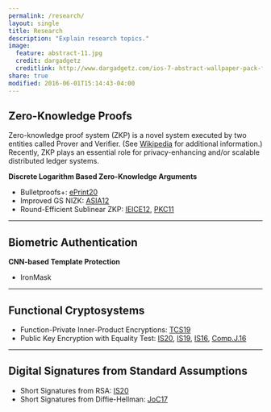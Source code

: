 ```yaml
---
permalink: /research/
layout: single
title: Research
description: "Explain research topics."
image:
  feature: abstract-11.jpg
  credit: dargadgetz
  creditlink: http://www.dargadgetz.com/ios-7-abstract-wallpaper-pack-for-iphone-5-and-ipod-touch-retina/
share: true
modified: 2016-06-01T15:14:43-04:00
---
```


## Zero-Knowledge Proofs

Zero-knowledge proof system (ZKP) is a novel system executed by two entities called Prover and Verifier. (See [Wikipedia](https://en.wikipedia.org/wiki/Zero-knowledge_proof) for additional information.)
Recently, ZKP plays an essential role for privacy-enhancing and/or scalable distributed ledger systems.

**Discrete Logarithm Based Zero-Knowledge Arguments**
- Bulletproofs+: [ePrint20](https://eprint.iacr.org/2020/735)
- Improved GS NIZK: [ASIA12](https://link.springer.com/chapter/10.1007%2F978-3-642-34961-4_6)
- Round-Efficient Sublinear ZKP: [IEICE12](https://www.jstage.jst.go.jp/article/transfun/E95.A/4/E95.A_4_776/_article),
 [PKC11](https://link.springer.com/chapter/10.1007%2F978-3-642-19379-8_24)
---

## Biometric Authentication

**CNN-based Template Protection**
- IronMask

---
## Functional Cryptosystems
- Function-Private Inner-Product Encryptions: [TCS19](https://www.sciencedirect.com/science/article/pii/S0304397519301690?via%3Dihub)
- Public Key Encryption with Equality Test: [IS20](https://www.sciencedirect.com/science/article/pii/S0020025516322290?via%3Dihub), [IS19](https://www.sciencedirect.com/science/article/pii/S002002551930430X?via%3Dihub), [IS16](https://www.sciencedirect.com/science/article/pii/S0020025516307654?via%3Dihub),
[Comp.J.16](https://academic.oup.com/comjnl/article-abstract/59/11/1689/2433254?redirectedFrom=fulltext)
<!-- - Identity-Based Encryptions:
- Multilinear Maps: [C14](https://link.springer.com/chapter/10.1007%2F978-3-662-44371-2_13) -->
---
## Digital Signatures from Standard Assumptions
- Short Signatures from RSA: [IS20](https://www.sciencedirect.com/science/article/pii/S0020025519309478?via%3Dihub)
- Short Signatures from Diffie-Hellman: [JoC17](https://link.springer.com/article/10.1007/s00145-016-9234-8)
